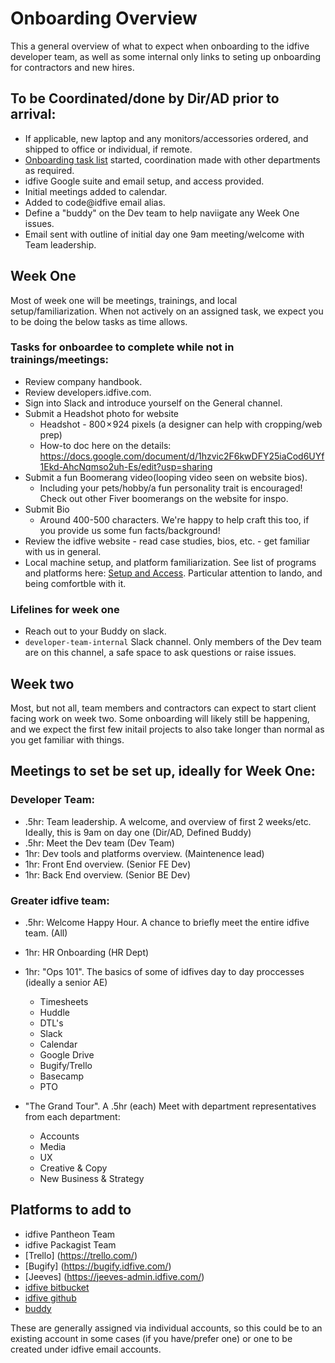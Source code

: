 # Onboarding Overview

This a general overview of what to expect when onboarding to the idfive developer team, as well as some internal only links to seting up onboarding for contractors and new hires.

## To be Coordinated/done by Dir/AD prior to arrival:

- If applicable, new laptop and any monitors/accessories ordered, and shipped to office or individual, if remote.
- [Onboarding task list](https://docs.google.com/spreadsheets/d/1WS8v-DOgwvBlTQk7fJz7gUIyLUuGRfQnip0H3a3_pB0/edit#gid=1797500887) started, coordination made with other departments as required.
- idfive Google suite and email setup, and access provided.
- Initial meetings added to calendar.
- Added to code@idfive email alias.
- Define a "buddy" on the Dev team to help naviigate any Week One issues.
- Email sent with outline of initial day one 9am meeting/welcome with Team leadership.

## Week One

Most of week one will be meetings, trainings, and local setup/familiarization. When not actively on an assigned task, we expect you to be doing the below tasks as time allows.

### Tasks for onboardee to complete while not in trainings/meetings:

- Review company handbook.
- Review developers.idfive.com.
- Sign into Slack and introduce yourself on the General channel.
- Submit a Headshot photo for website
    - Headshot - 800 × 924 pixels (a designer can help with cropping/web prep)
    - How-to doc here on the details: https://docs.google.com/document/d/1hzvic2F6kwDFY25iaCod6UYf1Ekd-AhcNqmso2uh-Es/edit?usp=sharing 
- Submit a fun Boomerang video(looping video seen on website bios).
    - Including your pets/hobby/a fun personality trait is encouraged! Check out other Fiver boomerangs on the website for inspo.
- Submit Bio
    - Around 400-500 characters. We're happy to help craft this too, if you provide us some fun facts/background!
- Review the idfive website - read case studies, bios, etc.  - get familiar with us in general.
- Local machine setup, and platform familiarization. See list of programs and platforms here: [Setup and Access](general/onboarding/local_setup.md). Particular attention to lando, and being comfortble with it.

### Lifelines for week one

- Reach out to your Buddy on slack.
- `developer-team-internal` Slack channel. Only members of the Dev team are on this channel, a safe space to ask questions or raise issues.

## Week two

Most, but not all, team members and contractors can expect to start client facing work on week two. Some onboarding will likely still be happening, and we expect the first few initail projects to also take longer than normal as you get familiar with things.

## Meetings to set be set up, ideally for Week One:

### Developer Team:

- .5hr: Team leadership. A welcome, and overview of first 2 weeks/etc. Ideally, this is 9am on day one (Dir/AD, Defined Buddy)
- .5hr: Meet the Dev team (Dev Team)
- 1hr: Dev tools and platforms overview. (Maintenence lead)
- 1hr: Front End overview. (Senior FE Dev)
- 1hr: Back End overview. (Senior BE Dev)

### Greater idfive team:

- .5hr: Welcome Happy Hour. A chance to briefly meet the entire idfive team. (All)
- 1hr: HR Onboarding (HR Dept)
- 1hr: "Ops 101". The basics of some of idfives day to day proccesses (ideally a senior AE)

    - Timesheets
    - Huddle
    - DTL's
    - Slack
    - Calendar
    - Google Drive
    - Bugify/Trello
    - Basecamp
    - PTO

- "The Grand Tour". A .5hr (each) Meet with department representatives from each department:

    - Accounts
    - Media
    - UX
    - Creative & Copy
    - New Business & Strategy

## Platforms to add to

- idfive Pantheon Team
- idfive Packagist Team
- [Trello] (https://trello.com/)
- [Bugify] (https://bugify.idfive.com/)
- [Jeeves] (https://jeeves-admin.idfive.com/)
- [idfive bitbucket](https://bitbucket.org/)
- [idfive github](https://github.com/idfive)
- [buddy](https://app.buddy.works/idfive)

These are generally assigned via individual accounts, so this could be to an existing account in some cases (if you have/prefer one) or one to be created under idfive email accounts.
